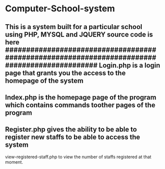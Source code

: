 # Computer-School-system
This is a system built for a particular school using PHP, MYSQL and JQUERY source code is here
##############################################################################################
Login.php is a login page that grants you the access to the homepage of the system
----------------------------------------------------------------------
Index.php is the homepage page of the program which contains commands toother pages of the program
----------------------------------------------------------------------
Register.php gives the ability to be able to register new staffs to be able to access the system
----------------------------------------------------------------------
view-registered-staff.php to view the number of staffs registered at that moment.
